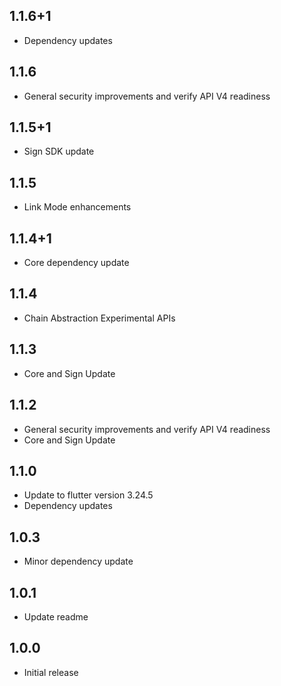 ## 1.1.6+1

- Dependency updates

## 1.1.6

- General security improvements and verify API V4 readiness

## 1.1.5+1

- Sign SDK update

## 1.1.5

- Link Mode enhancements

## 1.1.4+1

- Core dependency update

## 1.1.4

- Chain Abstraction Experimental APIs

## 1.1.3

- Core and Sign Update

## 1.1.2

- General security improvements and verify API V4 readiness
- Core and Sign Update

## 1.1.0

- Update to flutter version 3.24.5
- Dependency updates

## 1.0.3

- Minor dependency update

## 1.0.1

- Update readme

## 1.0.0

- Initial release
